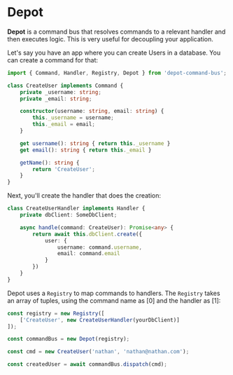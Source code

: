 # Depot

**Depot** is a command bus that resolves commands to a relevant handler and then executes logic. This is very useful for decoupling your application.

Let's say you have an app where you can create Users in a database. You can create a command for that:

```ts
import { Command, Handler, Registry, Depot } from 'depot-command-bus';

class CreateUser implements Command {
    private _username: string;
    private _email: string;

    constructor(username: string, email: string) {
        this._username = username;
        this._email = email;
    }

    get username(): string { return this._username }
    get email(): string { return this._email }

    getName(): string {
        return 'CreateUser';
    }
}
```

Next, you'll create the handler that does the creation:

```ts
class CreateUserHandler implements Handler {
    private dbClient: SomeDbClient;

    async handle(command: CreateUser): Promise<any> {
        return await this.dbClient.create({
            user: {
                username: command.username,
                email: command.email
            }
        })
    }
}
```

Depot uses a `Registry` to map commands to handlers. The `Registry` takes an array of tuples, using the command name as [0] and the handler as [1]:

```ts
const registry = new Registry([
    ['CreateUser', new CreateUserHandler(yourDbClient)]
]);

const commandBus = new Depot(registry);

const cmd = new CreateUser('nathan', 'nathan@nathan.com');

const createdUser = await commandBus.dispatch(cmd);
```
